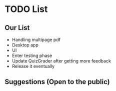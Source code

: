 # TODO List

## Our List
- Handling multipage pdf
- Desktop app
- UI
- Enter testing phase
- Update QuizGrader after getting more feedback
- Release it eventually

## Suggestions (Open to the public)
